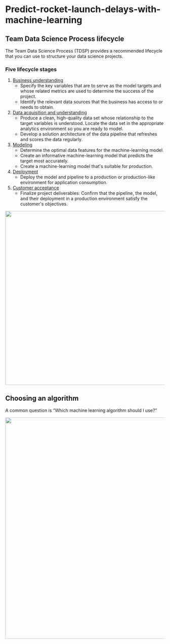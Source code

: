 # Predict-rocket-launch-delays-with-machine-learning


## Team Data Science Process lifecycle
The Team Data Science Process (TDSP) provides a recommended lifecycle that you can use to structure your data science projects.

### Five lifecycle stages
1. [Business understanding](https://learn.microsoft.com/en-us/azure/architecture/data-science-process/lifecycle-business-understanding)
   + Specify the key variables that are to serve as the model targets and whose related metrics are used to determine the success of the project.
   + Identify the relevant data sources that the business has access to or needs to obtain.
1. [Data acquisition and understanding](https://learn.microsoft.com/en-us/azure/architecture/data-science-process/lifecycle-data)
   + Produce a clean, high-quality data set whose relationship to the target variables is understood. Locate the data set in the appropriate analytics environment so you are ready to model.
   + Develop a solution architecture of the data pipeline that refreshes and scores the data regularly.
1. [Modeling](https://learn.microsoft.com/en-us/azure/architecture/data-science-process/lifecycle-modeling)
   + Determine the optimal data features for the machine-learning model.
   + Create an informative machine-learning model that predicts the target most accurately.
   + Create a machine-learning model that's suitable for production.
1. [Deployment](https://learn.microsoft.com/en-us/azure/architecture/data-science-process/lifecycle-deployment)
   + Deploy the model and pipeline to a production or production-like environment for application consumption.
1. [Customer acceptance](https://learn.microsoft.com/en-us/azure/architecture/data-science-process/lifecycle-acceptance)
   + Finalize project deliverables: Confirm that the pipeline, the model, and their deployment in a production environment satisfy the customer's objectives.
<p align="center">
<img src="https://github.com/Luke-4/Predict-rocket-launch-delays-with-machine-learning/assets/138615931/f3f3ae74-cd1c-47f9-a52c-99aad2b47f6d" width="700" height="550">
</p>

## Choosing an algorithm
A common question is “Which machine learning algorithm should I use?"
<p align="center">
<img src="https://github.com/Luke-4/Predict-rocket-launch-delays-with-machine-learning/assets/138615931/a325dcf9-6561-4aa4-ace9-e8bd311d846f" width="1000" height="700">
</p>
